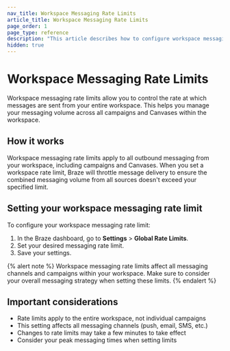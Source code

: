 ```yaml
---
nav_title: Workspace Messaging Rate Limits
article_title: Workspace Messaging Rate Limits
page_order: 1
page_type: reference
description: "This article describes how to configure workspace messaging rate limits to control the rate at which messages are sent from your workspace."
hidden: true
---
```


# Workspace Messaging Rate Limits

Workspace messaging rate limits allow you to control the rate at which messages are sent from your entire workspace. This helps you manage your messaging volume across all campaigns and Canvases within the workspace.

## How it works

Workspace messaging rate limits apply to all outbound messaging from your workspace, including campaigns and Canvases. When you set a workspace rate limit, Braze will throttle message delivery to ensure the combined messaging volume from all sources doesn't exceed your specified limit.

## Setting your workspace messaging rate limit

To configure your workspace messaging rate limit:

1. In the Braze dashboard, go to **Settings** > **Global Rate Limits**.
2. Set your desired messaging rate limit.
3. Save your settings.

{% alert note %}
Workspace messaging rate limits affect all messaging channels and campaigns within your workspace. Make sure to consider your overall messaging strategy when setting these limits.
{% endalert %}

## Important considerations

- Rate limits apply to the entire workspace, not individual campaigns
- This setting affects all messaging channels (push, email, SMS, etc.)
- Changes to rate limits may take a few minutes to take effect
- Consider your peak messaging times when setting limits
